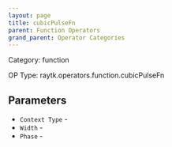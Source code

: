 ```yaml
---
layout: page
title: cubicPulseFn
parent: Function Operators
grand_parent: Operator Categories
---
```


Category: function

OP Type: raytk.operators.function.cubicPulseFn

## Parameters

* `Context Type` - 
* `Width` - 
* `Phase` -
